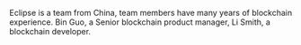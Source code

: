 Eclipse is a team from China, team members have many years of blockchain experience.
Bin Guo, a Senior blockchain product manager,
Li Smith, a blockchain developer.